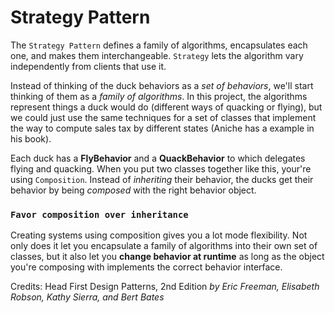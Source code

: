 # Strategy Pattern

The `Strategy Pattern` defines a family of algorithms, encapsulates each one, and makes them interchangeable. `Strategy` lets the algorithm vary independently from clients that use it.

Instead of thinking of the duck behaviors as a *set of behaviors*, we'll start thinking of them as a *family of algorithms*. In this project, the algorithms represent things a duck would do (different ways of quacking or flying), but we could just use the same techniques for a set of classes that implement the way to compute sales tax by different states (Aniche has a example in his book).

Each duck has a **FlyBehavior** and a **QuackBehavior** to which delegates flying and quacking. When you put two classes together like this, your're using `Composition`. Instead of *inheriting* their behavior, the ducks get their behavior by being *composed* with the right behavior object.

### `Favor composition over inheritance`

Creating systems using composition gives you a lot mode flexibility. Not only does it let you encapsulate a family of algorithms into their own set of classes, but it also let you **change behavior at runtime** as long as the object you're composing with implements the correct behavior interface.




Credits:
Head First Design Patterns, 2nd Edition
*by Eric Freeman, Elisabeth Robson, Kathy Sierra, and Bert Bates*
